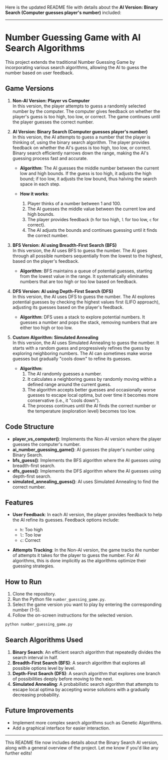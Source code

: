 Here is the updated README file with details about the **AI Version: Binary Search (Computer guesses player's number)** included:

---

# Number Guessing Game with AI Search Algorithms

This project extends the traditional Number Guessing Game by incorporating various search algorithms, allowing the AI to guess the number based on user feedback.

## Game Versions

1. **Non-AI Version: Player vs Computer**  
   In this version, the player attempts to guess a randomly selected number by the computer. The computer gives feedback on whether the player's guess is too high, too low, or correct. The game continues until the player guesses the correct number.

2. **AI Version: Binary Search (Computer guesses player's number)**  
   In this version, the AI attempts to guess a number that the player is thinking of, using the binary search algorithm. The player provides feedback on whether the AI's guess is too high, too low, or correct. Binary search efficiently narrows down the range, making the AI's guessing process fast and accurate.
   
   - **Algorithm**: The AI guesses the middle number between the current low and high bounds. If the guess is too high, it adjusts the high bound; if too low, it adjusts the low bound, thus halving the search space in each step.
   
   - **How it works**:  
     1. Player thinks of a number between 1 and 100.  
     2. The AI guesses the middle value between the current low and high bounds.  
     3. The player provides feedback (`h` for too high, `l` for too low, `c` for correct).  
     4. The AI adjusts the bounds and continues guessing until it finds the correct number.  

3. **BFS Version: AI using Breadth-First Search (BFS)**  
   In this version, the AI uses BFS to guess the number. The AI goes through all possible numbers sequentially from the lowest to the highest, based on the player's feedback.
   
   - **Algorithm**: BFS maintains a queue of potential guesses, starting from the lowest value in the range. It systematically eliminates numbers that are too high or too low based on feedback.

4. **DFS Version: AI using Depth-First Search (DFS)**  
   In this version, the AI uses DFS to guess the number. The AI explores potential guesses by checking the highest values first (LIFO approach), adjusting its guesses based on the player's feedback.
   
   - **Algorithm**: DFS uses a stack to explore potential numbers. It guesses a number and pops the stack, removing numbers that are either too high or too low.

5. **Custom Algorithm: Simulated Annealing**  
   In this version, the AI uses Simulated Annealing to guess the number. It starts with a random guess and progressively refines the guess by exploring neighboring numbers. The AI can sometimes make worse guesses but gradually "cools down" to refine its guesses.

   - **Algorithm**:  
     1. The AI randomly guesses a number.  
     2. It calculates a neighboring guess by randomly moving within a defined range around the current guess.  
     3. The algorithm accepts better guesses and occasionally worse guesses to escape local optima, but over time it becomes more conservative (i.e., it "cools down").  
     4. The process continues until the AI finds the correct number or the temperature (exploration level) becomes too low.

## Code Structure

- **player_vs_computer()**: Implements the Non-AI version where the player guesses the computer's number.
- **ai_number_guessing_game()**: AI guesses the player's number using Binary Search.
- **bfs_guess()**: Implements the BFS algorithm where the AI guesses using breadth-first search.
- **dfs_guess()**: Implements the DFS algorithm where the AI guesses using depth-first search.
- **simulated_annealing_guess()**: AI uses Simulated Annealing to find the correct number.

## Features

- **User Feedback**: In each AI version, the player provides feedback to help the AI refine its guesses. Feedback options include:
  - `h`: Too high
  - `l`: Too low
  - `c`: Correct
  
- **Attempts Tracking**: In the Non-AI version, the game tracks the number of attempts it takes for the player to guess the number. For AI algorithms, this is done implicitly as the algorithms optimize their guessing strategies.

## How to Run

1. Clone the repository.
2. Run the Python file `number_guessing_game.py`.
3. Select the game version you want to play by entering the corresponding number (1-5).
4. Follow the on-screen instructions for the selected version.

```bash
python number_guessing_game.py
```

## Search Algorithms Used

1. **Binary Search**: An efficient search algorithm that repeatedly divides the search interval in half.
2. **Breadth-First Search (BFS)**: A search algorithm that explores all possible options level by level.
3. **Depth-First Search (DFS)**: A search algorithm that explores one branch of possibilities deeply before moving to the next.
4. **Simulated Annealing**: A probabilistic search algorithm that attempts to escape local optima by accepting worse solutions with a gradually decreasing probability.

## Future Improvements

- Implement more complex search algorithms such as Genetic Algorithms.
- Add a graphical interface for easier interaction.

---

This README file now includes details about the Binary Search AI version, along with a general overview of the project. Let me know if you'd like any further edits!
